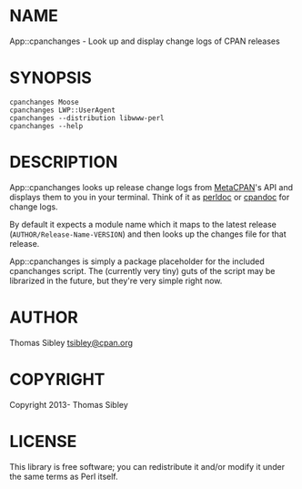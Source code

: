 # NAME

App::cpanchanges - Look up and display change logs of CPAN releases

# SYNOPSIS

    cpanchanges Moose
    cpanchanges LWP::UserAgent
    cpanchanges --distribution libwww-perl
    cpanchanges --help

# DESCRIPTION

App::cpanchanges looks up release change logs from
[MetaCPAN](https://metacpan.org)'s API and displays them to you in your
terminal.  Think of it as [perldoc](http://search.cpan.org/perldoc?perldoc) or [cpandoc](http://search.cpan.org/perldoc?Pod::Cpandoc) for change
logs.

By default it expects a module name which it maps to the latest release
(`AUTHOR/Release-Name-VERSION`) and then looks up the changes file for that
release.

App::cpanchanges is simply a package placeholder for the included cpanchanges
script.  The (currently very tiny) guts of the script may be librarized in the
future, but they're very simple right now.

# AUTHOR

Thomas Sibley <tsibley@cpan.org>

# COPYRIGHT

Copyright 2013- Thomas Sibley

# LICENSE

This library is free software; you can redistribute it and/or modify
it under the same terms as Perl itself.
